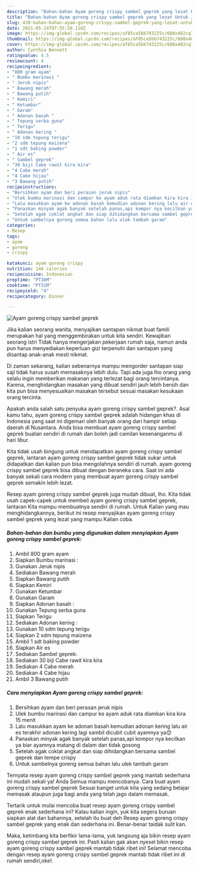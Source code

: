 ```yaml
---
description: "Bahan-bahan Ayam goreng crispy sambel geprek yang lezat Untuk Jualan"
title: "Bahan-bahan Ayam goreng crispy sambel geprek yang lezat Untuk Jualan"
slug: 439-bahan-bahan-ayam-goreng-crispy-sambel-geprek-yang-lezat-untuk-jualan
date: 2021-05-24T07:55:59.110Z
image: https://img-global.cpcdn.com/recipes/af85ca5bb743225c/680x482cq70/ayam-goreng-crispy-sambel-geprek-foto-resep-utama.jpg
thumbnail: https://img-global.cpcdn.com/recipes/af85ca5bb743225c/680x482cq70/ayam-goreng-crispy-sambel-geprek-foto-resep-utama.jpg
cover: https://img-global.cpcdn.com/recipes/af85ca5bb743225c/680x482cq70/ayam-goreng-crispy-sambel-geprek-foto-resep-utama.jpg
author: Cynthia Bennett
ratingvalue: 4.5
reviewcount: 4
recipeingredient:
- "800 gram ayam"
- " Bumbu marinasi "
- " Jeruk nipis"
- " Bawang merah"
- " Bawang putih"
- " Kemiri"
- " Ketumbar"
- " Garam"
- " Adonan basah "
- " Tepung serba guna"
- " Terigu"
- " Adonan kering "
- "10 sdm tepung terigu"
- "2 sdm tepung maizena"
- "1 sdt baking powder"
- " Air es"
- " Sambel geprek"
- "30 biji Cabe rawit kira kira"
- "4 Cabe merah"
- "4 Cabe hijau"
- "3 Bawang putih"
recipeinstructions:
- "Bersihkan ayam dan beri perasan jeruk nipis"
- "Ulek bumbu marinasi dan campur ke ayam aduk rata diamkan kira kira 15 menit"
- "Lalu masukkan ayam ke adonan basah kemudian adonan kering lalu air es terakhir adonan kering lagi sambil dicubit cubit ayamnya ya😊"
- "Panaskan minyak agak banyak setelah panas,api kompor nya kecilkan ya biar ayamnya matang di dalam dan tidak gosong"
- "Setelah agak coklat angkat dan siap dihidangkan bersama sambel geprek dan tempe crispy"
- "Untuk sambelnya goreng semua bahan lalu ulek tambah garam"
categories:
- Resep
tags:
- ayam
- goreng
- crispy

katakunci: ayam goreng crispy 
nutrition: 144 calories
recipecuisine: Indonesian
preptime: "PT36M"
cooktime: "PT31M"
recipeyield: "4"
recipecategory: Dinner

---
```



![Ayam goreng crispy sambel geprek](https://img-global.cpcdn.com/recipes/af85ca5bb743225c/680x482cq70/ayam-goreng-crispy-sambel-geprek-foto-resep-utama.jpg)

Jika kalian seorang wanita, menyajikan santapan nikmat buat famili merupakan hal yang menggembirakan untuk kita sendiri. Kewajiban seorang istri Tidak hanya mengerjakan pekerjaan rumah saja, namun anda pun harus menyediakan keperluan gizi terpenuhi dan santapan yang disantap anak-anak mesti nikmat.

Di zaman  sekarang, kalian sebenarnya mampu mengorder santapan siap saji tidak harus susah memasaknya lebih dulu. Tapi ada juga lho orang yang selalu ingin memberikan makanan yang terlezat bagi orang tercintanya. Karena, menghidangkan masakan yang dibuat sendiri jauh lebih bersih dan kita pun bisa menyesuaikan masakan tersebut sesuai masakan kesukaan orang tercinta. 



Apakah anda salah satu penyuka ayam goreng crispy sambel geprek?. Asal kamu tahu, ayam goreng crispy sambel geprek adalah hidangan khas di Indonesia yang saat ini digemari oleh banyak orang dari hampir setiap daerah di Nusantara. Anda bisa membuat ayam goreng crispy sambel geprek buatan sendiri di rumah dan boleh jadi camilan kesenanganmu di hari libur.

Kita tidak usah bingung untuk mendapatkan ayam goreng crispy sambel geprek, lantaran ayam goreng crispy sambel geprek tidak sukar untuk didapatkan dan kalian pun bisa mengolahnya sendiri di rumah. ayam goreng crispy sambel geprek bisa dibuat dengan beraneka cara. Saat ini ada banyak sekali cara modern yang membuat ayam goreng crispy sambel geprek semakin lebih lezat.

Resep ayam goreng crispy sambel geprek juga mudah dibuat, lho. Kita tidak usah capek-capek untuk membeli ayam goreng crispy sambel geprek, lantaran Kita mampu membuatnya sendiri di rumah. Untuk Kalian yang mau menghidangkannya, berikut ini resep menyajikan ayam goreng crispy sambel geprek yang lezat yang mampu Kalian coba.

<!--inarticleads1-->

##### Bahan-bahan dan bumbu yang digunakan dalam menyiapkan Ayam goreng crispy sambel geprek:

1. Ambil 800 gram ayam
1. Siapkan  Bumbu marinasi :
1. Gunakan  Jeruk nipis
1. Sediakan  Bawang merah
1. Siapkan  Bawang putih
1. Siapkan  Kemiri
1. Gunakan  Ketumbar
1. Gunakan  Garam
1. Siapkan  Adonan basah :
1. Gunakan  Tepung serba guna
1. Siapkan  Terigu
1. Sediakan  Adonan kering :
1. Gunakan 10 sdm tepung terigu
1. Siapkan 2 sdm tepung maizena
1. Ambil 1 sdt baking powder
1. Siapkan  Air es
1. Sediakan  Sambel geprek:
1. Sediakan 30 biji Cabe rawit kira kira
1. Sediakan 4 Cabe merah
1. Sediakan 4 Cabe hijau
1. Ambil 3 Bawang putih




<!--inarticleads2-->

##### Cara menyiapkan Ayam goreng crispy sambel geprek:

1. Bersihkan ayam dan beri perasan jeruk nipis
1. Ulek bumbu marinasi dan campur ke ayam aduk rata diamkan kira kira 15 menit
1. Lalu masukkan ayam ke adonan basah kemudian adonan kering lalu air es terakhir adonan kering lagi sambil dicubit cubit ayamnya ya😊
1. Panaskan minyak agak banyak setelah panas,api kompor nya kecilkan ya biar ayamnya matang di dalam dan tidak gosong
1. Setelah agak coklat angkat dan siap dihidangkan bersama sambel geprek dan tempe crispy
1. Untuk sambelnya goreng semua bahan lalu ulek tambah garam




Ternyata resep ayam goreng crispy sambel geprek yang mantab sederhana ini mudah sekali ya! Anda Semua mampu mencobanya. Cara buat ayam goreng crispy sambel geprek Sesuai banget untuk kita yang sedang belajar memasak ataupun juga bagi anda yang telah jago dalam memasak.

Tertarik untuk mulai mencoba buat resep ayam goreng crispy sambel geprek enak sederhana ini? Kalau kalian ingin, yuk kita segera buruan siapkan alat dan bahannya, setelah itu buat deh Resep ayam goreng crispy sambel geprek yang enak dan sederhana ini. Benar-benar taidak sulit kan. 

Maka, ketimbang kita berfikir lama-lama, yuk langsung aja bikin resep ayam goreng crispy sambel geprek ini. Pasti kalian gak akan nyesel bikin resep ayam goreng crispy sambel geprek mantab tidak ribet ini! Selamat mencoba dengan resep ayam goreng crispy sambel geprek mantab tidak ribet ini di rumah sendiri,oke!.

